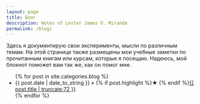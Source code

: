 ```yaml
---
layout: page
title: Блог
description: Notes of Lester James V. Miranda
permalink: /blog/
---
```


Здесь я документирую свои эксперименты, мысли по различным темам. На этой странице также размещены мои учебные заметки по прочитанным книгам или курсам, которые я посещаю. Надеюсь, мой блокнот поможет вам так же, как он помог мне.

<ul>
  {% for post in site.categories.blog %}
    <li>
        <span>{{ post.date | date_to_string }}</span> » {% if post.highlight %}&starf; {% endif %}<a href="{{ post.url }}" title="{{ post.title }}">{{ post.title | truncate:72 }}</a>
    </li>
  {% endfor %}
</ul>

<!-- {% assign posts_by_year = site.categories.notebook | group_by_exp:"post", "post.date | date: '%Y'" %}

{% for year in posts_by_year %}
<h2>{{ year.name }}</h2>
<ul>
  {% for post in year.items %}
    <li>
      {{ post.date | date_to_string  | split: " " | slice: 0, 2 | join: " " }} » 
      {% if post.highlight %}&starf; {% endif %}
      <a href="{{ post.url }}" title="{{ post.title }}">
        {{ post.title | truncate: 72 }}
      </a>
    </li>
  {% endfor %}
</ul>
{% endfor %} -->
